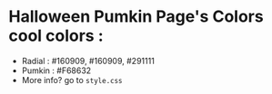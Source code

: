 # Halloween Pumkin Page's Colors cool colors :

- Radial : #160909, #160909, #291111
- Pumkin : #F68632
- More info? go to <code>style.css</code>
